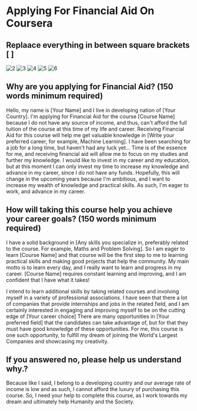 # Applying For Financial Aid On Coursera 

## Replaace everything in between square brackets [ ]
![2](images/3.png)
![3](images/4.png)
![4](images/5.png)
![5](images/6.png)
![6](images/7.png)

## Why are you applying for Financial Aid? (150 words minimum required)
Hello, my name is [Your Name] and I live in developing nation of [Your Country]. I'm applying for Financial Aid for the course [Course Name] because I do not have any source of income, and thus, can't afford the full tuition of the course at this time of my life and career.
Receiving Financial Aid for this course will help me get valuable knowledge in [Write your preferred career, for example, Machine Learning]. I have been searching for a job for a long time, but haven't had any luck yet... Time is of the essence for me, and receiving financial aid will allow me to focus on my studies and further my knowledge. 
I would like to invest in my career and my education, but at this moment I can only invest my time to increase my knowledge and advance in my career, since I do not have any funds. Hopefully, this will change in the upcoming years because I'm ambitious, and I want to increase my wealth of knowledge and practical skills. As such, I'm eager to work, and advance in my career.


## How will taking this course help you achieve your career goals? (150 words minimum required)
I have a solid background in [Any skills you specialize in, preferably related to the course. For example, Maths and Problem Solving]. So I am eager to learn [Course Name] and that course will be the first step to me to learning practical skills and making good projects that help the community.
My main motto is to learn every day, and I really want to learn and progress in my career.
[Course Name] requires constant learning and improving, and I am confident that I have what it takes!

I intend to learn additional skills by taking related courses and involving myself in a variety of professional associations. I have seen that there a lot of companies that provide internships and jobs in the related field, and I am certainly interested in engaging and improving myself to be on the cutting edge of [Your career choice]
There are many opportunities in [Your preferred field] that the candidates can take advantage of, but for that they must have good knowledge of these opportunities. For me, this course is one such opportunity, to fulfill my dream of joining the World's Largest Companies and showcasing my creativity.

## If you answered no, please help us understand why.?
Because like I said, I belong to a developing country and our average rate of income is low and as such, I cannot afford the luxury of purchasing this course. So, I need your help to complete this course, as I work towards my dream and ultimately help Humanity and the Society.
